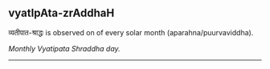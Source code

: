 ## vyatIpAta-zrAddhaH
व्यतीपात-श्राद्धः is observed on  of every solar month (aparahna/puurvaviddha).

_Monthly Vyatipata Shraddha day._

---
